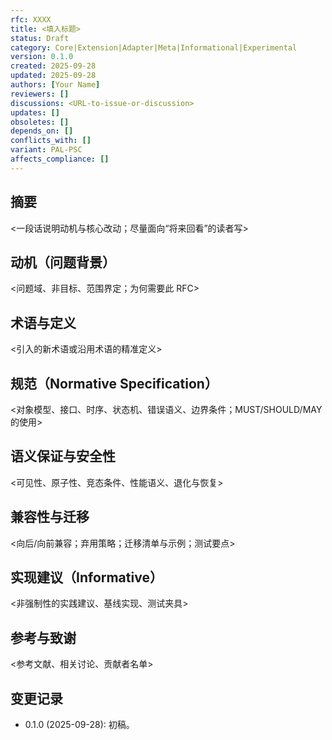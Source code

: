 ```yaml
---
rfc: XXXX
title: <填入标题>
status: Draft
category: Core|Extension|Adapter|Meta|Informational|Experimental
version: 0.1.0
created: 2025-09-28
updated: 2025-09-28
authors: [Your Name]
reviewers: []
discussions: <URL-to-issue-or-discussion>
updates: []
obsoletes: []
depends_on: []
conflicts_with: []
variant: PAL-PSC
affects_compliance: []
---
```


## 摘要

<一段话说明动机与核心改动；尽量面向“将来回看”的读者写>

## 动机（问题背景）

<问题域、非目标、范围界定；为何需要此 RFC>

## 术语与定义

<引入的新术语或沿用术语的精准定义>

## 规范（Normative Specification）

<对象模型、接口、时序、状态机、错误语义、边界条件；MUST/SHOULD/MAY 的使用>

## 语义保证与安全性

<可见性、原子性、竞态条件、性能语义、退化与恢复>

## 兼容性与迁移

<向后/向前兼容；弃用策略；迁移清单与示例；测试要点>

## 实现建议（Informative）

<非强制性的实践建议、基线实现、测试夹具>

## 参考与致谢

<参考文献、相关讨论、贡献者名单>

## 变更记录

- 0.1.0 (2025-09-28): 初稿。
